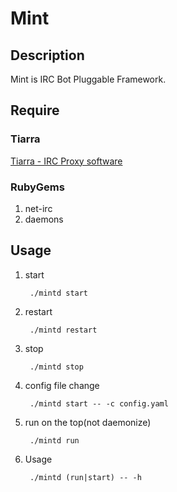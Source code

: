 Mint
================================================================================


Description
--------------------------------------------------------------------------------

Mint is IRC Bot Pluggable Framework.


Require
--------------------------------------------------------------------------------

### Tiarra

[Tiarra - IRC Proxy software](http://www.clovery.jp/tiarra/)

### RubyGems

1. net-irc
2. daemons


Usage
--------------------------------------------------------------------------------

1. start

        ./mintd start

2. restart

        ./mintd restart

3. stop

        ./mintd stop

4. config file change

        ./mintd start -- -c config.yaml

5. run on the top(not daemonize)

        ./mintd run

6. Usage

        ./mintd (run|start) -- -h
